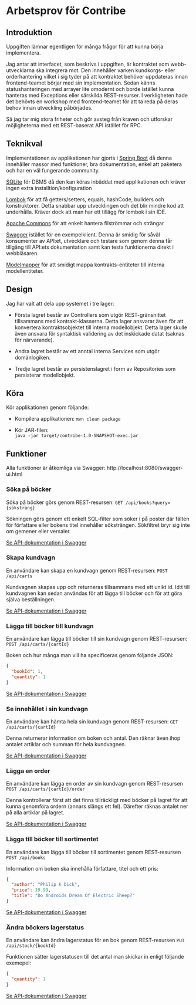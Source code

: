 
# Arbetsprov för Contribe

## Introduktion
Uppgiften lämnar egentligen för många frågor för att kunna börja implementera.

Jag antar att interfacet, som beskrivs i uppgiften, är kontraktet som webb-utvecklarna ska integrera mot. Den innehåller varken kundkorgs- eller orderhantering vilket i sig tyder på att kontraktet behöver uppdateras innan frontend-teamet börjar med sin implementation. Sedan känns statushanteringen med arrayer lite omodernt och borde istället kunna hanteras med Exceptions eller särskilda REST-resurser. I verkligheten hade det behövts en workshop med frontend-teamet för att ta reda på deras behov innan utveckling påbörjades. 

Så jag tar mig stora friheter och gör avsteg från kraven och utforskar möjligheterna med ett REST-baserat API istället för RPC.

## Teknikval

Implementationen av applikationen har gjorts i [Spring Boot](https://projects.spring.io/spring-boot/) då denna innehåller massor med funktioner, bra dokumentation, enkel att paketera och har en väl fungerande community.

[SQLite](https://www.sqlite.org/) för DBMS då den kan köras inbäddat med applikationen och kräver ingen extra installtion/konfiguration

[Lombok](https://projectlombok.org/) för att få getters/setters, equals, hashCode, builders och konstruktorer. Detta snabbar upp utvecklingen och det blir mindre kod att underhålla. Kräver dock att man har ett tillägg för lombok i sin IDE.

[Apache Commons](https://commons.apache.org/) för att enkelt hantera filströmmar och strängar

[Swagger](https://swagger.io/) istället för en exempelklient. Denna är smidig för såväl konsumenter av API:et, utvecklare och testare som genom denna får tillgång till API:ets dokumentation samt kan testa funktionerna direkt i webbläsaren.

[Modelmapper](http://modelmapper.org/) för att smidigt mappa kontrakts-entiteter till interna modellentiteter.

## Design 

Jag har valt att dela upp systemet i tre lager:

* Första lagret består av Controllers som utgör REST-gränsnittet tillsammans med kontrakt-klasserna. Detta lager ansvarar även för att konvertera kontraktsobjektet till interna modellobjekt. Detta lager skulle även ansvara för syntaktisk validering av det inskickade datat (saknas för närvarande).

* Andra lagret består av ett anntal interna Services som utgör domänlogiken.

* Tredje lagret består av persistenslagret i form av Repositories som persisterar modellobjekt.

## Köra

Kör applikationen genom följande:

* Kompilera applikationen: 
```mvn clean package```

* Kör JAR-filen:  
```java -jar target/contribe-1.0-SNAPSHOT-exec.jar```

## Funktioner

Alla funktioner är åtkomliga via Swagger:  http://localhost:8080/swagger-ui.html

### Söka på böcker
Söka på böcker görs genom REST-resursen: 
```GET /api/books?query={söksträng}```

Sökningen görs genom ett enkelt SQL-filter som söker i på poster där fälten för författare eller bokens titel innehåller söksträngen. Sökfiltret bryr sig inte om gemener eller versaler.

[Se API-dokumentation i Swagger](http://localhost:8080/swagger-ui.html#!/Books/findBooksUsingGET) 


### Skapa kundvagn
En användare kan skapa en kundvagn genom REST-resursen: 
```POST /api/carts```

Kundvagnen skapas upp och returneras tillsammans med ett unikt id. Id:t till kundvagnen kan sedan användas för att lägga till böcker och för att göra själva beställningen.

[Se API-dokumentation i Swagger](http://localhost:8080/swagger-ui.html#!/Carts/createUsingPOST_1) 


### Lägga till böcker till kundvagn
En användare kan lägga till böcker till sin kundvagn genom REST-resursen: 
```POST /api/carts/{cartId}```

Boken och hur många man vill ha specificeras genom följande JSON:
```json
{
  "bookId": 1,
  "quantity": 1
}
```

[Se API-dokumentation i Swagger](http://localhost:8080/swagger-ui.html#!/Carts/createUsingPOST) 


### Se innehållet i sin kundvagn
En användare kan hämta hela sin kundvagn genom REST-resursen: 
```GET /api/carts/{cartId}```

Denna returnerar information om boken och antal. Den räknar även ihop antalet artiklar och summan för hela kundvagnen.

[Se API-dokumentation i Swagger](http://localhost:8080/swagger-ui.html#!/Carts/fetchAllUsingGET) 


### Lägga en order
En användare kan lägga en order av sin kundvagn genom REST-resursen 
```POST /api/carts/{cartId}/order```

Denna kontrollerar först att det finns tillräckligt med böcker på lagret för att kunna genomföra ordern (annars slängs ett fel). 
Därefter räknas antalet ner på alla artiklar på lagret.

[Se API-dokumentation i Swagger](http://localhost:8080/swagger-ui.html#!/Orders/createOrderFromCartUsingPOST) 


### Lägga till böcker till sortimentet
En användare kan lägga till böcker till sortimentet genom REST-resursen 
```POST /api/books```

Information om boken ska innehålla författare, titel och ett pris:
```json
{
  "author": "Philip K Dick",
  "price": 19.99,
  "title": "Do Androids Dream Of Electric Sheep?"
}
```

[Se API-dokumentation i Swagger](http://localhost:8080/swagger-ui.html#!/Books/createUsingPOST) 


### Ändra böckers lagerstatus
En användare kan ändra lagerstatus för en bok genom REST-resursen 
```PUT /api/stock/{bookId}```

Funktionen sätter lagerstatusen till det antal man skickar in enligt följande exemepel:
```json
{
  "quantity": 1
}
```

[Se API-dokumentation i Swagger](http://localhost:8080/swagger-ui.html#!/Stock/createUsingPUT) 



